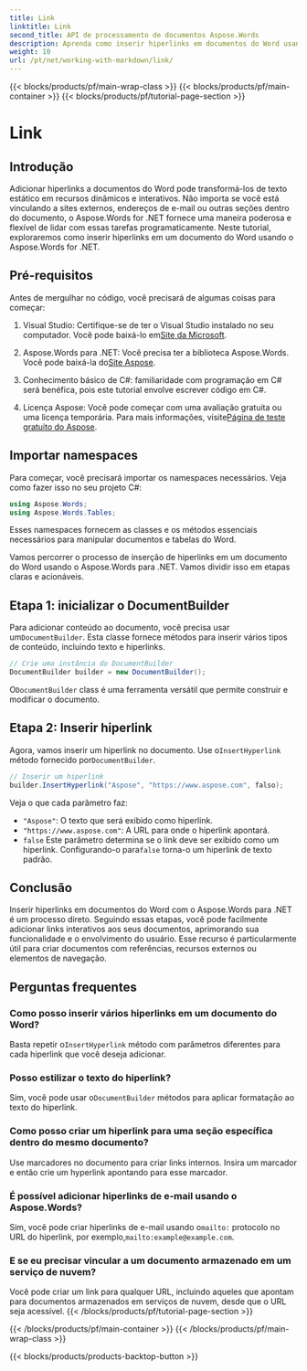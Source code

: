 ```yaml
---
title: Link
linktitle: Link
second_title: API de processamento de documentos Aspose.Words
description: Aprenda como inserir hiperlinks em documentos do Word usando o Aspose.Words para .NET com este guia passo a passo. Melhore seus documentos com links interativos facilmente.
weight: 10
url: /pt/net/working-with-markdown/link/
---
```


{{< blocks/products/pf/main-wrap-class >}}
{{< blocks/products/pf/main-container >}}
{{< blocks/products/pf/tutorial-page-section >}}

# Link

## Introdução

Adicionar hiperlinks a documentos do Word pode transformá-los de texto estático em recursos dinâmicos e interativos. Não importa se você está vinculando a sites externos, endereços de e-mail ou outras seções dentro do documento, o Aspose.Words for .NET fornece uma maneira poderosa e flexível de lidar com essas tarefas programaticamente. Neste tutorial, exploraremos como inserir hiperlinks em um documento do Word usando o Aspose.Words for .NET. 

## Pré-requisitos

Antes de mergulhar no código, você precisará de algumas coisas para começar:

1.  Visual Studio: Certifique-se de ter o Visual Studio instalado no seu computador. Você pode baixá-lo em[Site da Microsoft](https://visualstudio.microsoft.com/).

2.  Aspose.Words para .NET: Você precisa ter a biblioteca Aspose.Words. Você pode baixá-la do[Site Aspose](https://releases.aspose.com/words/net/).

3. Conhecimento básico de C#: familiaridade com programação em C# será benéfica, pois este tutorial envolve escrever código em C#.

4.  Licença Aspose: Você pode começar com uma avaliação gratuita ou uma licença temporária. Para mais informações, visite[Página de teste gratuito do Aspose](https://releases.aspose.com/).

## Importar namespaces

Para começar, você precisará importar os namespaces necessários. Veja como fazer isso no seu projeto C#:

```csharp
using Aspose.Words;
using Aspose.Words.Tables;
```

Esses namespaces fornecem as classes e os métodos essenciais necessários para manipular documentos e tabelas do Word.

Vamos percorrer o processo de inserção de hiperlinks em um documento do Word usando o Aspose.Words para .NET. Vamos dividir isso em etapas claras e acionáveis.

## Etapa 1: inicializar o DocumentBuilder

 Para adicionar conteúdo ao documento, você precisa usar um`DocumentBuilder`. Esta classe fornece métodos para inserir vários tipos de conteúdo, incluindo texto e hiperlinks.

```csharp
// Crie uma instância do DocumentBuilder
DocumentBuilder builder = new DocumentBuilder();
```

 O`DocumentBuilder` class é uma ferramenta versátil que permite construir e modificar o documento.

## Etapa 2: Inserir hiperlink

 Agora, vamos inserir um hiperlink no documento. Use o`InsertHyperlink` método fornecido por`DocumentBuilder`. 

```csharp
// Inserir um hiperlink
builder.InsertHyperlink("Aspose", "https://www.aspose.com", falso);
```

Veja o que cada parâmetro faz:
- `"Aspose"`: O texto que será exibido como hiperlink.
- `"https://www.aspose.com"`: A URL para onde o hiperlink apontará.
- `false` Este parâmetro determina se o link deve ser exibido como um hiperlink. Configurando-o para`false` torna-o um hiperlink de texto padrão.

## Conclusão

Inserir hiperlinks em documentos do Word com o Aspose.Words para .NET é um processo direto. Seguindo essas etapas, você pode facilmente adicionar links interativos aos seus documentos, aprimorando sua funcionalidade e o envolvimento do usuário. Esse recurso é particularmente útil para criar documentos com referências, recursos externos ou elementos de navegação.

## Perguntas frequentes

### Como posso inserir vários hiperlinks em um documento do Word?
 Basta repetir o`InsertHyperlink` método com parâmetros diferentes para cada hiperlink que você deseja adicionar.

### Posso estilizar o texto do hiperlink?
 Sim, você pode usar o`DocumentBuilder` métodos para aplicar formatação ao texto do hiperlink.

### Como posso criar um hiperlink para uma seção específica dentro do mesmo documento?
Use marcadores no documento para criar links internos. Insira um marcador e então crie um hyperlink apontando para esse marcador.

### É possível adicionar hiperlinks de e-mail usando o Aspose.Words?
 Sim, você pode criar hiperlinks de e-mail usando o`mailto:` protocolo no URL do hiperlink, por exemplo,`mailto:example@example.com`.

### E se eu precisar vincular a um documento armazenado em um serviço de nuvem?
Você pode criar um link para qualquer URL, incluindo aqueles que apontam para documentos armazenados em serviços de nuvem, desde que o URL seja acessível.
{{< /blocks/products/pf/tutorial-page-section >}}

{{< /blocks/products/pf/main-container >}}
{{< /blocks/products/pf/main-wrap-class >}}

{{< blocks/products/products-backtop-button >}}
